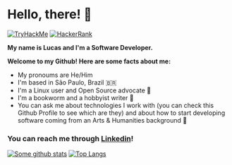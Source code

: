 # **Hello, there!** :wave:

[![TryHackMe](https://img.shields.io/badge/TryHackMe-D10000?style=for-the-badge&logo=TryHackMe&logoColor=black)](https://tryhackme.com/p/lulzlucas)
[![HackerRank](https://img.shields.io/badge/HackerRank-00EA64?style=for-the-badge&logo=HackerRank&logoColor=black)](https://www.hackerrank.com/lrafaldini)

**My name is Lucas and I'm a Software Developer.**

**Welcome to my Github! Here are some facts about me:**
- My pronoums are He/Him
- I'm based in São Paulo, Brazil 🇧🇷
- I'm a Linux user and Open Source advocate :penguin:
- I'm a bookworm and a hobbyist writer :book:
- You can ask me about technologies I work with (you can check this Github Profile to see which are they) and about how to start developing software coming from an Arts & Humanities background 🎨
 
### You can reach me through [Linkedin](https://www.linkedin.com/in/lucasrafaldini/)!

[![Some github stats](https://github-readme-stats.vercel.app/api?username=lucasrafaldini&theme=dark&show_icons=true&include_all_commits=true&count_private=true)](https://lucasrafaldini.github.io/)
[![Top Langs](https://github-readme-stats.vercel.app/api/top-langs/?username=lucasrafaldini&hide=css&hide=html&theme=dark&layout=compact)](https://lucasrafaldini.github.io/)

<!--
**lucasrafaldini/lucasrafaldini** is a ✨ _special_ ✨ repository because its `README.md` (this file) appears on your GitHub profile.
-->
